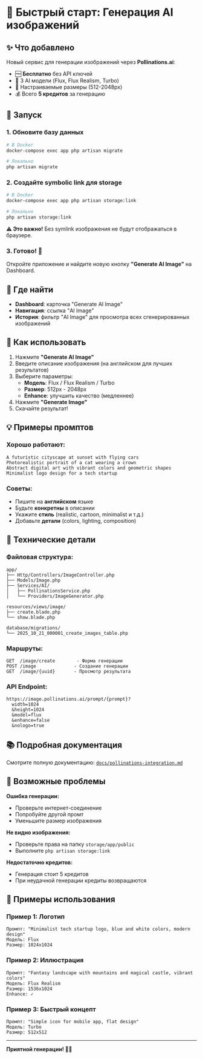 # 🎨 Быстрый старт: Генерация AI изображений

## ✨ Что добавлено

Новый сервис для генерации изображений через **Pollinations.ai**:
- 🆓 **Бесплатно** без API ключей
- 🎨 3 AI модели (Flux, Flux Realism, Turbo)
- 📐 Настраиваемые размеры (512-2048px)
- 💰 Всего **5 кредитов** за генерацию

## 🚀 Запуск

### 1. Обновите базу данных

```bash
# В Docker
docker-compose exec app php artisan migrate

# Локально
php artisan migrate
```

### 2. Создайте symbolic link для storage

```bash
# В Docker
docker-compose exec app php artisan storage:link

# Локально
php artisan storage:link
```

**⚠️ Это важно!** Без symlink изображения не будут отображаться в браузере.

### 3. Готово! 🎉

Откройте приложение и найдите новую кнопку **"Generate AI Image"** на Dashboard.

## 📍 Где найти

- **Dashboard**: карточка "Generate AI Image"
- **Навигация**: ссылка "AI Image"
- **История**: фильтр "AI Image" для просмотра всех сгенерированных изображений

## 🎯 Как использовать

1. Нажмите **"Generate AI Image"**
2. Введите описание изображения (на английском для лучших результатов)
3. Выберите параметры:
   - **Модель**: Flux / Flux Realism / Turbo
   - **Размер**: 512px - 2048px
   - **Enhance**: улучшить качество (медленнее)
4. Нажмите **"Generate Image"**
5. Скачайте результат!

## 💡 Примеры промптов

### Хорошо работают:
```
A futuristic cityscape at sunset with flying cars
Photorealistic portrait of a cat wearing a crown
Abstract digital art with vibrant colors and geometric shapes
Minimalist logo design for a tech startup
```

### Советы:
- Пишите на **английском** языке
- Будьте **конкретны** в описании
- Укажите **стиль** (realistic, cartoon, minimalist и т.д.)
- Добавьте **детали** (colors, lighting, composition)

## 🔧 Технические детали

### Файловая структура:
```
app/
├── Http/Controllers/ImageController.php
├── Models/Image.php
├── Services/AI/
│   ├── PollinationsService.php
│   └── Providers/ImageGenerator.php

resources/views/image/
├── create.blade.php
└── show.blade.php

database/migrations/
└── 2025_10_21_000001_create_images_table.php
```

### Маршруты:
```
GET  /image/create        - Форма генерации
POST /image              - Создание генерации
GET  /image/{uuid}       - Просмотр результата
```

### API Endpoint:
```
https://image.pollinations.ai/prompt/{prompt}?
  width=1024
  &height=1024
  &model=flux
  &enhance=false
  &nologo=true
```

## 📚 Подробная документация

Смотрите полную документацию: [`docs/pollinations-integration.md`](docs/pollinations-integration.md)

## 🐛 Возможные проблемы

**Ошибка генерации:**
- Проверьте интернет-соединение
- Попробуйте другой промт
- Уменьшите размер изображения

**Не видно изображения:**
- Проверьте права на папку `storage/app/public`
- Выполните `php artisan storage:link`

**Недостаточно кредитов:**
- Генерация стоит 5 кредитов
- При неудачной генерации кредиты возвращаются

## 🎉 Примеры использования

### Пример 1: Логотип
```
Промпт: "Minimalist tech startup logo, blue and white colors, modern design"
Модель: Flux
Размер: 1024x1024
```

### Пример 2: Иллюстрация
```
Промпт: "Fantasy landscape with mountains and magical castle, vibrant colors"
Модель: Flux Realism
Размер: 1536x1024
Enhance: ✓
```

### Пример 3: Быстрый концепт
```
Промпт: "Simple icon for mobile app, flat design"
Модель: Turbo
Размер: 512x512
```

---

**Приятной генерации! 🎨✨**
